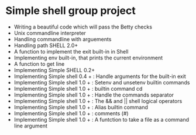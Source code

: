 # Simple shell group project
* Writing a beautiful code which will pass the Betty checks
* Unix commandline interpreter
* Handling commandline with arguements
* Handling path SHELL 2.0+
* A function to implement the exit built-in  in Shell
* Implementing env built-in, that prints the current environment
* A function to get line
* Implementing Simple SHELL 0.2+
* Implementing Simple shell 0.4 + : Handle arguments for the built-in exit
* Implementing Simple shell 1.0 + : Setenv and unsetenv builtin commands
* Implementing Simple shell 1.0 + : builtin command cd
* Implementing Simple shell 1.0 + : Handle the commands separator
* Implementing Simple shell 1.0 + : The && and || shell logical operators
* Implementing Simple shell 1.0 + : Alias builtin command
* Implementing Simple shell 1.0 + : comments (#)
* Implementing Simple shell 1.0 + : A funtction to  take a file as a command line argument
